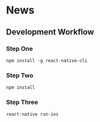 # News
## Development Workflow

### Step One

```
npm install -g react-native-cli
```
### Step Two

```
npm install
```
### Step Three

```
react-native run-ios
```


